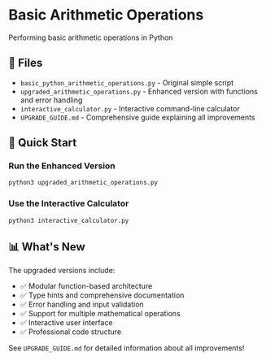# Basic Arithmetic Operations

Performing basic arithmetic operations in Python

## 📁 Files

- `basic_python_arithmetic_operations.py` - Original simple script
- `upgraded_arithmetic_operations.py` - Enhanced version with functions and error handling
- `interactive_calculator.py` - Interactive command-line calculator
- `UPGRADE_GUIDE.md` - Comprehensive guide explaining all improvements

## 🚀 Quick Start

### Run the Enhanced Version
```bash
python3 upgraded_arithmetic_operations.py
```

### Use the Interactive Calculator
```bash
python3 interactive_calculator.py
```

## 📊 What's New

The upgraded versions include:
- ✅ Modular function-based architecture
- ✅ Type hints and comprehensive documentation
- ✅ Error handling and input validation
- ✅ Support for multiple mathematical operations
- ✅ Interactive user interface
- ✅ Professional code structure

See `UPGRADE_GUIDE.md` for detailed information about all improvements!
